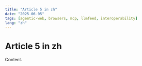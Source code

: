 ```yaml
---
title: "Article 5 in zh"
date: "2025-06-05"
tags: [agentic-web, browsers, mcp, llmfeed, interoperability]
lang: "zh"
---
```


# Article 5 in zh

Content.
